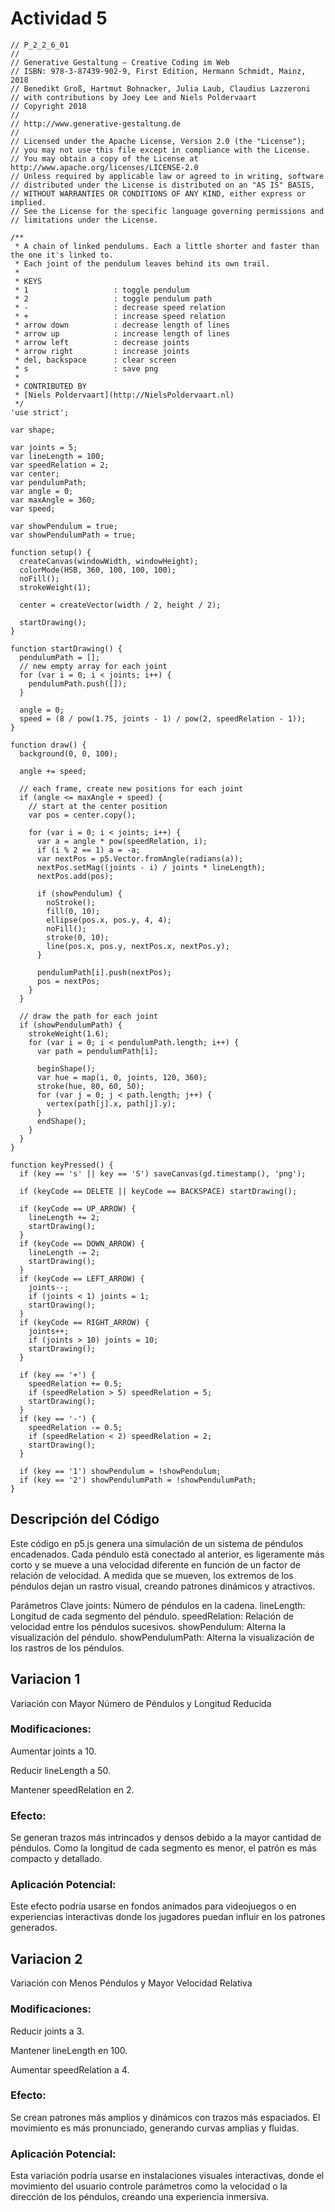# Actividad 5

```
// P_2_2_6_01
//
// Generative Gestaltung – Creative Coding im Web
// ISBN: 978-3-87439-902-9, First Edition, Hermann Schmidt, Mainz, 2018
// Benedikt Groß, Hartmut Bohnacker, Julia Laub, Claudius Lazzeroni
// with contributions by Joey Lee and Niels Poldervaart
// Copyright 2018
//
// http://www.generative-gestaltung.de
//
// Licensed under the Apache License, Version 2.0 (the "License");
// you may not use this file except in compliance with the License.
// You may obtain a copy of the License at http://www.apache.org/licenses/LICENSE-2.0
// Unless required by applicable law or agreed to in writing, software
// distributed under the License is distributed on an "AS IS" BASIS,
// WITHOUT WARRANTIES OR CONDITIONS OF ANY KIND, either express or implied.
// See the License for the specific language governing permissions and
// limitations under the License.

/**
 * A chain of linked pendulums. Each a little shorter and faster than the one it's linked to.
 * Each joint of the pendulum leaves behind its own trail.
 *
 * KEYS
 * 1                   : toggle pendulum
 * 2                   : toggle pendulum path
 * -                   : decrease speed relation
 * +                   : increase speed relation
 * arrow down          : decrease length of lines
 * arrow up            : increase length of lines
 * arrow left          : decrease joints
 * arrow right         : increase joints
 * del, backspace      : clear screen
 * s                   : save png
 *
 * CONTRIBUTED BY
 * [Niels Poldervaart](http://NielsPoldervaart.nl)
 */
'use strict';

var shape;

var joints = 5;
var lineLength = 100;
var speedRelation = 2;
var center;
var pendulumPath;
var angle = 0;
var maxAngle = 360;
var speed;

var showPendulum = true;
var showPendulumPath = true;

function setup() {
  createCanvas(windowWidth, windowHeight);
  colorMode(HSB, 360, 100, 100, 100);
  noFill();
  strokeWeight(1);

  center = createVector(width / 2, height / 2);

  startDrawing();
}

function startDrawing() {
  pendulumPath = [];
  // new empty array for each joint
  for (var i = 0; i < joints; i++) {
    pendulumPath.push([]);
  }

  angle = 0;
  speed = (8 / pow(1.75, joints - 1) / pow(2, speedRelation - 1));
}

function draw() {
  background(0, 0, 100);

  angle += speed;

  // each frame, create new positions for each joint
  if (angle <= maxAngle + speed) {
    // start at the center position
    var pos = center.copy();

    for (var i = 0; i < joints; i++) {
      var a = angle * pow(speedRelation, i);
      if (i % 2 == 1) a = -a;
      var nextPos = p5.Vector.fromAngle(radians(a));
      nextPos.setMag((joints - i) / joints * lineLength);
      nextPos.add(pos);

      if (showPendulum) {
        noStroke();
        fill(0, 10);
        ellipse(pos.x, pos.y, 4, 4);
        noFill();
        stroke(0, 10);
        line(pos.x, pos.y, nextPos.x, nextPos.y);
      }

      pendulumPath[i].push(nextPos);
      pos = nextPos;
    }
  }

  // draw the path for each joint
  if (showPendulumPath) {
    strokeWeight(1.6);
    for (var i = 0; i < pendulumPath.length; i++) {
      var path = pendulumPath[i];

      beginShape();
      var hue = map(i, 0, joints, 120, 360);
      stroke(hue, 80, 60, 50);
      for (var j = 0; j < path.length; j++) {
        vertex(path[j].x, path[j].y);
      }
      endShape();
    }
  }
}

function keyPressed() {
  if (key == 's' || key == 'S') saveCanvas(gd.timestamp(), 'png');

  if (keyCode == DELETE || keyCode == BACKSPACE) startDrawing();

  if (keyCode == UP_ARROW) {
    lineLength += 2;
    startDrawing();
  }
  if (keyCode == DOWN_ARROW) {
    lineLength -= 2;
    startDrawing();
  }
  if (keyCode == LEFT_ARROW) {
    joints--;
    if (joints < 1) joints = 1;
    startDrawing();
  }
  if (keyCode == RIGHT_ARROW) {
    joints++;
    if (joints > 10) joints = 10;
    startDrawing();
  }

  if (key == '+') {
    speedRelation += 0.5;
    if (speedRelation > 5) speedRelation = 5;
    startDrawing();
  }
  if (key == '-') {
    speedRelation -= 0.5;
    if (speedRelation < 2) speedRelation = 2;
    startDrawing();
  }

  if (key == '1') showPendulum = !showPendulum;
  if (key == '2') showPendulumPath = !showPendulumPath;
}
```
## Descripción del Código
Este código en p5.js genera una simulación de un sistema de péndulos encadenados. Cada péndulo está conectado al anterior, es ligeramente más corto y se mueve a una velocidad diferente en función de un factor de relación de velocidad. A medida que se mueven, los extremos de los péndulos dejan un rastro visual, creando patrones dinámicos y atractivos.

Parámetros Clave
joints: Número de péndulos en la cadena.
lineLength: Longitud de cada segmento del péndulo.
speedRelation: Relación de velocidad entre los péndulos sucesivos.
showPendulum: Alterna la visualización del péndulo.
showPendulumPath: Alterna la visualización de los rastros de los péndulos.

## Variacion 1
Variación con Mayor Número de Péndulos y Longitud Reducida

### Modificaciones:

Aumentar joints a 10.

Reducir lineLength a 50.

Mantener speedRelation en 2.

### Efecto:
Se generan trazos más intrincados y densos debido a la mayor cantidad de péndulos. Como la longitud de cada segmento es menor, el patrón es más compacto y detallado.

### Aplicación Potencial:
Este efecto podría usarse en fondos animados para videojuegos o en experiencias interactivas donde los jugadores puedan influir en los patrones generados.

## Variacion 2
Variación con Menos Péndulos y Mayor Velocidad Relativa

### Modificaciones:

Reducir joints a 3.

Mantener lineLength en 100.

Aumentar speedRelation a 4.

### Efecto:
Se crean patrones más amplios y dinámicos con trazos más espaciados. El movimiento es más pronunciado, generando curvas amplias y fluidas.

### Aplicación Potencial:
Esta variación podría usarse en instalaciones visuales interactivas, donde el movimiento del usuario controle parámetros como la velocidad o la dirección de los péndulos, creando una experiencia inmersiva.
